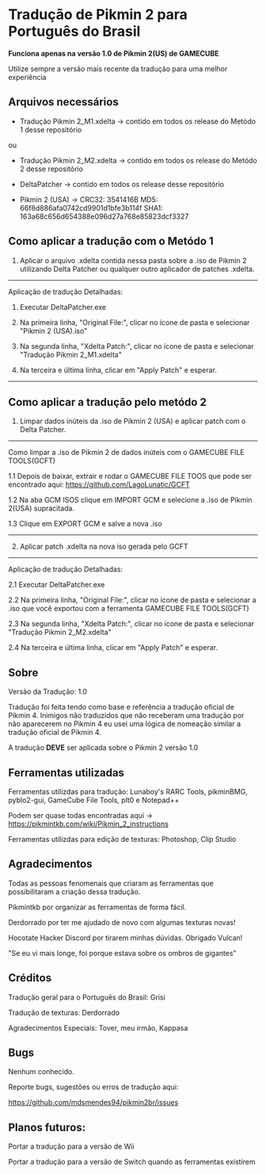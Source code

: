# Tradução de Pikmin 2 para Português do Brasil
**Funciona apenas na versão 1.0 de Pikmin 2(US) de GAMECUBE**

Utilize sempre a versão mais recente da tradução para uma melhor experiência

Arquivos necessários
-----
- Tradução Pikmin 2_M1.xdelta -> contido em todos os release do Metódo 1 desse repositório

ou

- Tradução Pikmin 2_M2.xdelta -> contido em todos os release do Metódo 2 desse repositório

- DeltaPatcher -> contido em todos os release desse repositório
- Pikmin 2 (USA) -> 
CRC32: 3541416B
MD5: 66f8d886afa0742cd9901d1bfe3b114f
SHA1: 163a68c656d654388e096d27a768e85823dcf3327


Como aplicar a tradução com o Metódo 1
-----
1. Aplicar o arquivo .xdelta contida nessa pasta sobre a .iso de Pikmin 2 utilizando Delta Patcher ou qualquer outro aplicador de patches .xdelta.
-----
Aplicação de tradução Detalhadas:
																															 
1. Executar DeltaPatcher.exe

2. Na primeira linha, "Original File:", clicar no ícone de pasta  e selecionar "Pikmin 2 (USA).iso"

3. Na segunda linha, "Xdelta Patch:", clicar no ícone de pasta e selecionar "Tradução Pikmin 2_M1.xdelta"

4. Na terceira e última linha, clicar em "Apply Patch" e esperar.
-----

Como aplicar a tradução pelo metódo 2
-----
1. Limpar dados inúteis da .iso de Pikmin 2 (USA) e aplicar patch com o Delta Patcher.

-----
Como limpar a .iso de Pikmin 2 de dados inúteis com o GAMECUBE FILE TOOLS(GCFT)

1.1 	Depois de baixar, extrair e rodar o GAMECUBE FILE TOOS que pode ser encontrado aqui: https://github.com/LagoLunatic/GCFT

1.2 	Na aba GCM ISOS clique em IMPORT GCM e selecione a .iso de Pikmin 2(USA) supracitada.

1.3 	Clique em EXPORT GCM e salve a nova .iso

-------
2. Aplicar patch .xdelta na nova iso gerada pelo GCFT

-------
Aplicação de tradução Detalhadas:
																															 
2.1 	Executar DeltaPatcher.exe

2.2 	Na primeira linha, "Original File:", clicar no ícone de pasta  e selecionar a .iso que você exportou com a ferramenta GAMECUBE FILE TOOLS(GCFT)

2.3 	Na segunda linha, "Xdelta Patch:", clicar no ícone de pasta e selecionar "Tradução Pikmin 2_M2.xdelta"

2.4 	Na terceira e última linha, clicar em "Apply Patch" e esperar.


Sobre
-----
Versão da Tradução: 1.0

Tradução foi feita tendo como base e referência a tradução oficial de Pikmin 4.
Inimigos não traduzidos que não receberam uma tradução por não aparecerem no Pikmin 4 eu usei uma lógica de nomeação similar a tradução oficial de Pikmin 4.
																				 
																												 
A tradução **DEVE** ser aplicada sobre o Pikmin 2 versão 1.0
																												   

Ferramentas utilizadas
-----

Ferramentas utilizdas para tradução: Lunaboy's RARC Tools, pikminBMG, pyblo2-gui, GameCube File Tools, plt0 e Notepad++

Podem ser quase todas encontradas aqui -> https://pikmintkb.com/wiki/Pikmin_2_instructions

Ferramentas utilizdas para edição de texturas: Photoshop, Clip Studio

Agradecimentos
-----
Todas as pessoas fenomenais que criaram as ferramentas que possibilitaram a criação dessa tradução.

Pikmintkb por organizar as ferramentas de forma fácil.

Derdorrado por ter me ajudado de novo com algumas texturas novas!

Hocotate Hacker Discord por tirarem minhas dúvidas. Obrigado Vulcan! 

"Se eu vi mais longe, foi porque estava sobre os ombros de gigantes”

Créditos
-----
Tradução geral para o Português do Brasil: Grisi

Tradução de texturas: Derdorrado

Agradecimentos Especiais: Tover, meu irmão, Kappasa


Bugs
-----

Nenhum conhecido.
										  
Reporte bugs, sugestões ou erros de tradução aqui:

https://github.com/mdsmendes94/pikmin2br/issues

Planos futuros:
-----
Portar a tradução para a versão de Wii

Portar a tradução para a versão de Switch quando as ferramentas existirem
